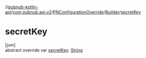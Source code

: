 //[pubnub-kotlin-api](../../../../index.md)/[com.pubnub.api.v2](../../index.md)/[PNConfigurationOverride](../index.md)/[Builder](index.md)/[secretKey](secret-key.md)

# secretKey

[jvm]\
abstract override var [secretKey](secret-key.md): [String](https://kotlinlang.org/api/latest/jvm/stdlib/kotlin/-string/index.html)
